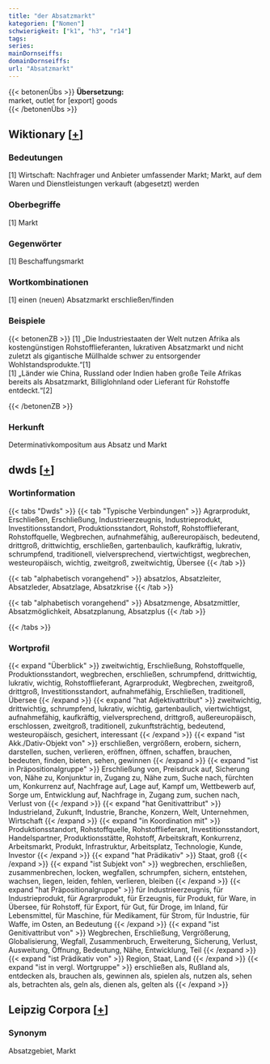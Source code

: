 ```yaml
---
title: "der Absatzmarkt"
kategorien: ["Nomen"]
schwierigkeit: ["k1", "h3", "r14"]
tags:
series:
mainDornseiffs:
domainDornseiffs:
url: "Absatzmarkt"
---
```


{{< betonenÜbs >}}
**Übersetzung:**  
market, outlet for [export] goods  
{{< /betonenÜbs >}}

## Wiktionary [[+](https://de.wiktionary.org/wiki/Absatzmarkt)]

### Bedeutungen
[1] Wirtschaft: Nachfrager und Anbieter umfassender Markt; Markt, auf dem Waren und Dienstleistungen verkauft (abgesetzt) werden  

### Oberbegriffe
[1] Markt  

### Gegenwörter
[1] Beschaffungsmarkt  

### Wortkombinationen
[1] einen (neuen) Absatzmarkt erschließen/finden  

### Beispiele
{{< betonenZB >}}
[1] „Die Industriestaaten der Welt nutzen Afrika als kostengünstigen Rohstofflieferanten, lukrativen Absatzmarkt und nicht zuletzt als gigantische Müllhalde schwer zu entsorgender Wohlstandsprodukte.“[1]  
[1] „Länder wie China, Russland oder Indien haben große Teile Afrikas bereits als Absatzmarkt, Billiglohnland oder Lieferant für Rohstoffe entdeckt.“[2]  

{{< /betonenZB >}}
### Herkunft
Determinativkompositum aus Absatz und Markt  



## dwds [[+](https://www.dwds.de/wb/Absatzmarkt)]

### Wortinformation
{{< tabs "Dwds" >}}
{{< tab "Typische Verbindungen" >}}
Agrarprodukt, Erschließen, Erschließung, Industrieerzeugnis, Industrieprodukt, Investitionsstandort, Produktionsstandort, Rohstoff, Rohstofflieferant, Rohstoffquelle, Wegbrechen, aufnahmefähig, außereuropäisch, bedeutend, drittgroß, drittwichtig, erschließen, gartenbaulich, kaufkräftig, lukrativ, schrumpfend, traditionell, vielversprechend, viertwichtigst, wegbrechen, westeuropäisch, wichtig, zweitgroß, zweitwichtig, Übersee
{{< /tab >}}

{{< tab "alphabetisch vorangehend" >}}
absatzlos, Absatzleiter, Absatzleder, Absatzlage, Absatzkrise
{{< /tab >}}

{{< tab "alphabetisch vorangehend" >}}
Absatzmenge, Absatzmittler, Absatzmöglichkeit, Absatzplanung, Absatzplus
{{< /tab >}}

{{< /tabs >}}

### Wortprofil
{{< expand "Überblick" >}} zweitwichtig, Erschließung, Rohstoffquelle, Produktionsstandort, wegbrechen, erschließen, schrumpfend, drittwichtig, lukrativ, wichtig, Rohstofflieferant, Agrarprodukt, Wegbrechen, zweitgroß, drittgroß, Investitionsstandort, aufnahmefähig, Erschließen, traditionell, Übersee {{< /expand >}}
{{< expand "hat Adjektivattribut" >}} zweitwichtig, drittwichtig, schrumpfend, lukrativ, wichtig, gartenbaulich, viertwichtigst, aufnahmefähig, kaufkräftig, vielversprechend, drittgroß, außereuropäisch, erschlossen, zweitgroß, traditionell, zukunftsträchtig, bedeutend, westeuropäisch, gesichert, interessant {{< /expand >}}
{{< expand "ist Akk./Dativ-Objekt von" >}} erschließen, vergrößern, erobern, sichern, darstellen, suchen, verlieren, eröffnen, öffnen, schaffen, brauchen, bedeuten, finden, bieten, sehen, gewinnen {{< /expand >}}
{{< expand "ist in Präpositionalgruppe" >}} Erschließung von, Preisdruck auf, Sicherung von, Nähe zu, Konjunktur in, Zugang zu, Nähe zum, Suche nach, fürchten um, Konkurrenz auf, Nachfrage auf, Lage auf, Kampf um, Wettbewerb auf, Sorge um, Entwicklung auf, Nachfrage in, Zugang zum, suchen nach, Verlust von {{< /expand >}}
{{< expand "hat Genitivattribut" >}} Industrieland, Zukunft, Industrie, Branche, Konzern, Welt, Unternehmen, Wirtschaft {{< /expand >}}
{{< expand "in Koordination mit" >}} Produktionsstandort, Rohstoffquelle, Rohstofflieferant, Investitionsstandort, Handelspartner, Produktionsstätte, Rohstoff, Arbeitskraft, Konkurrenz, Arbeitsmarkt, Produkt, Infrastruktur, Arbeitsplatz, Technologie, Kunde, Investor {{< /expand >}}
{{< expand "hat Prädikativ" >}} Staat, groß {{< /expand >}}
{{< expand "ist Subjekt von" >}} wegbrechen, erschließen, zusammenbrechen, locken, wegfallen, schrumpfen, sichern, entstehen, wachsen, liegen, leiden, fehlen, verlieren, bleiben {{< /expand >}}
{{< expand "hat Präpositionalgruppe" >}} für Industrieerzeugnis, für Industrieprodukt, für Agrarprodukt, für Erzeugnis, für Produkt, für Ware, in Übersee, für Rohstoff, für Export, für Gut, für Droge, im Inland, für Lebensmittel, für Maschine, für Medikament, für Strom, für Industrie, für Waffe, im Osten, an Bedeutung {{< /expand >}}
{{< expand "ist Genitivattribut von" >}} Wegbrechen, Erschließung, Vergrößerung, Globalisierung, Wegfall, Zusammenbruch, Erweiterung, Sicherung, Verlust, Ausweitung, Öffnung, Bedeutung, Nähe, Entwicklung, Teil {{< /expand >}}
{{< expand "ist Prädikativ von" >}} Region, Staat, Land {{< /expand >}}
{{< expand "ist in vergl. Wortgruppe" >}} erschließen als, Rußland als, entdecken als, brauchen als, gewinnen als, spielen als, nutzen als, sehen als, betrachten als, geln als, dienen als, gelten als {{< /expand >}}

## Leipzig Corpora [[+](https://corpora.uni-leipzig.de/en/res?word=Absatzmarkt&corpusId=deu_newscrawl-public_2018)]


### Synonym
Absatzgebiet, Markt


